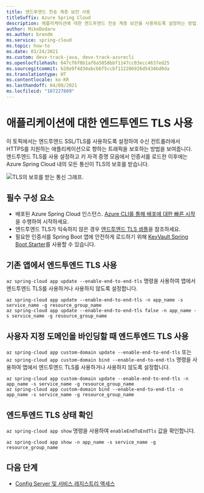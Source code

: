 ```yaml
---
title: 엔드투엔드 전송 계층 보안 사용
titleSuffix: Azure Spring Cloud
description: 애플리케이션에 대한 엔드투엔드 전송 계층 보안을 사용하도록 설정하는 방법.
author: MikeDodaro
ms.author: brendm
ms.service: spring-cloud
ms.topic: how-to
ms.date: 03/24/2021
ms.custom: devx-track-java, devx-track-azurecli
ms.openlocfilehash: 647cf6f0b1af6a5858bbf1147cc03ecc4637ed25
ms.sourcegitcommit: b28e9f4d34abcb6f5ccbf112206926d5434bd0da
ms.translationtype: HT
ms.contentlocale: ko-KR
ms.lasthandoff: 04/09/2021
ms.locfileid: "107227809"
---
```

# <a name="enable-end-to-end-tls-for-an-application"></a>애플리케이션에 대한 엔드투엔드 TLS 사용

이 토픽에서는 엔드투엔드 SSL/TLS를 사용하도록 설정하여 수신 컨트롤러에서 HTTPS를 지원하는 애플리케이션으로 향하는 트래픽을 보호하는 방법을 보여줍니다. 엔드투엔드 TLS를 사용 설정하고 키 자격 증명 모음에서 인증서를 로드한 이후에는 Azure Spring Cloud 내의 모든 통신이 TLS의 보호를 받습니다.

   ![TLS의 보호를 받는 통신 그래프.](media/enable-end-to-end-tls/secured-tls.png)

## <a name="prerequisites"></a>필수 구성 요소 

- 배포된 Azure Spring Cloud 인스턴스. [Azure CLI를 통해 배포에 대한 빠른 시작](https://docs.microsoft.com/azure/spring-cloud/spring-cloud-quickstart-launch-app-cli)을 수행하여 시작하세요.
- 엔드투엔드 TLS가 익숙하지 않은 경우 [엔드투엔드 TLS 샘플](https://github.com/Azure-Samples/spring-boot-secure-communications-using-end-to-end-tls-ssl)을 참조하세요.
- 필요한 인증서를 Spring Boot 앱에 안전하게 로드하기 위해 [KeyVault Spring Boot Starter](https://github.com/Azure/azure-sdk-for-java/tree/master/sdk/spring/azure-spring-boot-starter-keyvault-certificates)를 사용할 수 있습니다.


## <a name="enable-end-to-end-tls-on-an-existing-app"></a>기존 앱에서 엔드투엔드 TLS 사용

`az spring-cloud app update --enable-end-to-end-tls` 명령을 사용하여 앱에서 엔드투엔드 TLS를 사용하거나 사용하지 않도록 설정합니다.

```azurecli
az spring-cloud app update --enable-end-to-end-tls -n app_name -s service_name -g resource_group_name
az spring-cloud app update --enable-end-to-end-tls false -n app_name -s service_name -g resource_group_name
```

## <a name="enable-end-to-end-tls-when-you-bind-custom-domain"></a>사용자 지정 도메인을 바인딩할 때 엔드투엔드 TLS 사용

`az spring-cloud app custom-domain update --enable-end-to-end-tls` 또는 `az spring-cloud app custom-domain bind --enable-end-to-end-tls` 명령을 사용하여 앱에서 엔드투엔드 TLS를 사용하거나 사용하지 않도록 설정합니다.

```azurecli
az spring-cloud app custom-domain update --enable-end-to-end-tls -n app_name -s service_name -g resource_group_name
az spring-cloud app custom-domain bind --enable-end-to-end-tls -n app_name -s service_name -g resource_group_name
```

## <a name="verify-end-to-end-tls-status"></a>엔드투엔드 TLS 상태 확인

`az spring-cloud app show` 명령을 사용하여 `enableEndToEndTls` 값을 확인합니다.
```
az spring-cloud app show -n app_name -s service_name -g resource_group_name
```

## <a name="next-steps"></a>다음 단계
* [Config Server 및 서비스 레지스트리 액세스](how-to-access-data-plane-azure-ad-rbac.md)
